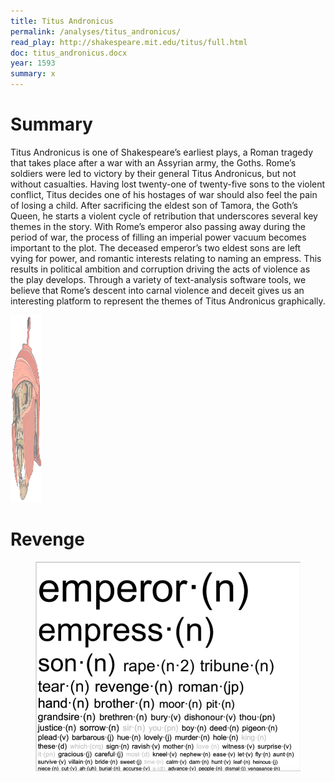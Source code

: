 ```yaml
---
title: Titus Andronicus
permalink: /analyses/titus_andronicus/
read_play: http://shakespeare.mit.edu/titus/full.html
doc: titus_andronicus.docx
year: 1593
summary: x
---
```


# Summary
Titus Andronicus is one of Shakespeare’s earliest plays, a Roman tragedy that takes place after a war with an Assyrian army, the Goths. Rome’s soldiers were led to victory by their general Titus Andronicus, but not without casualties. Having lost twenty-one of twenty-five sons to the violent conflict, Titus decides one of his hostages of war should also feel the pain of losing a child.  After sacrificing the eldest son of Tamora, the Goth’s Queen, he starts a violent cycle of retribution that underscores several key themes in the story.  With Rome’s emperor also passing away during the period of war, the process of filling an imperial power vacuum becomes important to the plot.  The deceased emperor’s two eldest sons are left vying for power, and romantic interests relating to naming an empress.  This results in political ambition and corruption driving the acts of violence as the play develops.  Through a variety of text-analysis software tools, we believe that Rome’s descent into carnal violence and deceit gives us an interesting platform to represent the themes of Titus Andronicus graphically. 

<img src="Skull.png" alt="Skull" height="300" width="50"/>

# Revenge
<figure>
<img src="Word Cloud.png" alt="Word Cloud"/>
</figure>
